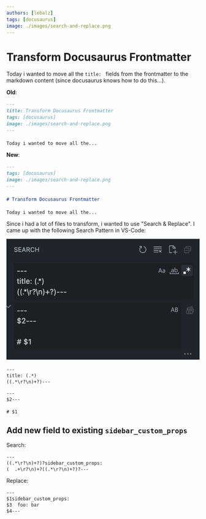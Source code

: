 ```yaml
---
authors: [lebalz]
tags: [docusaurus]
image: ./images/search-and-replace.png
---
```


# Transform Docusaurus Frontmatter

Today i wanted to move all the `title: ` fields from the frontmatter to the markdown content (since docusaurus knows how to do this...). 

**Old**:

```md
---
title: Transform Docusaurus Frontmatter
tags: [docusaurus]
image: ./images/search-and-replace.png
---

Today i wanted to move all the...
```

**New**:



```md
---
tags: [docusaurus]
image: ./images/search-and-replace.png
---

# Transform Docusaurus Frontmatter

Today i wanted to move all the...
```

Since i had a lot of files to transform, i wanted to use "Search & Replace". I came up with the following Search Pattern in VS-Code:

![](images/search-and-replace.png)


```
---
title: (.*)
((.*\r?\n)+?)---
```

```
---
$2---

# $1
```

## Add new field to existing `sidebar_custom_props`

Search:
```
---
((.*\r?\n)+?)?sidebar_custom_props:
(  .+\r?\n)+?((.*\r?\n)+?)?---
```

Replace:
```
---
$1sidebar_custom_props:
$3  foo: bar
$4---
```
